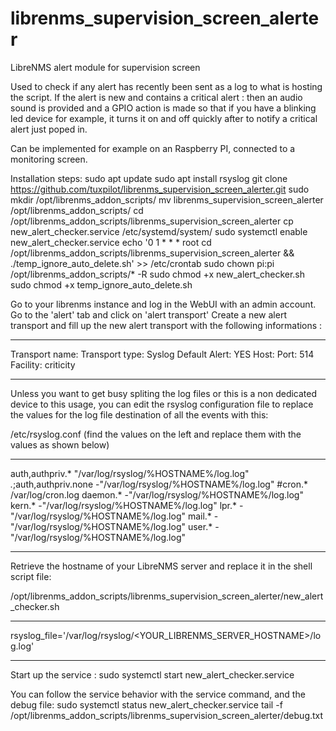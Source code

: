 # librenms_supervision_screen_alerter
LibreNMS alert module for supervision screen 

Used to check if any alert has recently been sent as a log to what is hosting the script.
If the alert is new and contains a critical alert : then an audio sound is provided and a GPIO action is made so that if you have a blinking led device for example, it turns it on and off quickly after to notify a critical alert just poped in.

Can be implemented for example on an Raspberry PI, connected to a monitoring screen.

Installation steps: 
sudo apt update
sudo apt install rsyslog
git clone https://github.com/tuxpilot/librenms_supervision_screen_alerter.git
sudo mkdir /opt/librenms_addon_scripts/
mv librenms_supervision_screen_alerter /opt/librenms_addon_scripts/
cd /opt/librenms_addon_scripts/librenms_supervision_screen_alerter
cp new_alert_checker.service /etc/systemd/system/
sudo systemctl enable new_alert_checker.service
echo '0  1    * * *   root    cd /opt/librenms_addon_scripts/librenms_supervision_screen_alerter && ./temp_ignore_auto_delete.sh' >> /etc/crontab
sudo chown pi:pi /opt/librenms_addon_scripts/* -R
sudo chmod +x new_alert_checker.sh
sudo chmod +x temp_ignore_auto_delete.sh

Go to your librenms instance and log in the WebUI with an admin account.
Go to the 'alert' tab and click on 'alert transport'
Create a new alert transport and fill up the new alert transport with the following informations : 
___________________________
  Transport name: <your transport name>
  Transport type: Syslog
  Default Alert: YES
  Host: <The ip of the device hosting the script>
  Port: 514
  Facility: criticity
___________________________


Unless you want to get busy spliting the log files or this is a non dedicated device to this usage, you can edit the rsyslog configuration file to replace the values for the log file destination of all the events with this:  

/etc/rsyslog.conf (find the values on the left and replace them with the values as shown below)
___________________________
  auth,authpriv.*                 "/var/log/rsyslog/%HOSTNAME%/log.log"
  *.*;auth,authpriv.none          -"/var/log/rsyslog/%HOSTNAME%/log.log"
  #cron.*                         /var/log/cron.log
  daemon.*                        -"/var/log/rsyslog/%HOSTNAME%/log.log"
  kern.*                          -"/var/log/rsyslog/%HOSTNAME%/log.log"
  lpr.*                           -"/var/log/rsyslog/%HOSTNAME%/log.log"
  mail.*                          -"/var/log/rsyslog/%HOSTNAME%/log.log"
  user.*                          -"/var/log/rsyslog/%HOSTNAME%/log.log"
___________________________
  
Retrieve the hostname of your LibreNMS server and replace it in the shell script file:

/opt/librenms_addon_scripts/librenms_supervision_screen_alerter/new_alert_checker.sh
___________________________
  rsyslog_file='/var/log/rsyslog/<YOUR_LIBRENMS_SERVER_HOSTNAME>/log.log'
___________________________

Start up the service : 
sudo systemctl start new_alert_checker.service
  
  
  
  
You can follow the service behavior with the service command, and the debug file:
sudo systemctl status new_alert_checker.service
tail -f /opt/librenms_addon_scripts/librenms_supervision_screen_alerter/debug.txt
